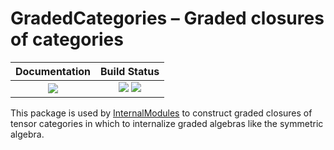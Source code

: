 <!-- BEGIN HEADER -->
# GradedCategories – Graded closures of categories

| **Documentation**         | **Build Status**                                            |
|:-------------------------:|:-----------------------------------------------------------:|
| [![][docs-img]][docs-url] | [![][tests-img]][tests-url] [![][codecov-img]][codecov-url] |
<!-- END HEADER -->

This package is used by [InternalModules](https://github.com/homalg-project/InternalModules) to construct graded closures of tensor categories in which to internalize graded algebras like the symmetric algebra.

<!-- BEGIN FOOTER -->
[docs-img]: https://img.shields.io/badge/docs-stable-blue.svg
[docs-url]: https://homalg-project.github.io/GradedCategories/doc/chap0_mj.html

[tests-img]: https://github.com/homalg-project/GradedCategories/workflows/Tests/badge.svg
[tests-url]: https://github.com/homalg-project/GradedCategories/actions?query=workflow%3ATests

[codecov-img]: https://codecov.io/gh/homalg-project/GradedCategories/branch/master/graph/badge.svg
[codecov-url]: https://codecov.io/gh/homalg-project/GradedCategories
<!-- END FOOTER -->

